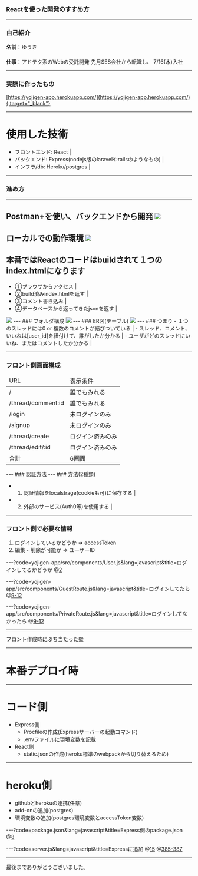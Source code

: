 ### Reactを使った開発のすすめ方
---
### 自己紹介
**名前**：ゆうき      
　  
**仕事**：アドテク系のWebの受託開発
先月SES会社から転職し、 
7/16(木)入社

---
### 実際に作ったもの

[https://yojigen-app.herokuapp.com/](https://yojigen-app.herokuapp.com/){:target="_blank"}

---
# 使用した技術

- フロントエンド: React |
- バックエンド: Express(nodejs版のlaravelやrailsのようなもの) |
- インフラ/db: Heroku/postgres |

---
### 進め方
---
Postman+を使い、バックエンドから開発
<img src="gitpitch-img/postman.png"/>  
---
ローカルでの動作環境
<img src="gitpitch-img/localimg.png"/>  
---
本番ではReactのコードはbuildされて１つのindex.htmlになります
---
- ①ブラウザからアクセス |
- ②build済みindex.htmlを返す |
- ③コメント書き込み |
- ④データベースから返ってきたjsonを返す |
<img src="gitpitch-img/productimg.png"/>  
---
### フォルダ構成
<img src="gitpitch-img/folder.png"/>  
---
### ER図(テーブル)
<img src="gitpitch-img/table.png"/>  
---
### つまり
- １つのスレッドには0 or 複数のコメントが結びついている |
- スレッド、コメント、いいねは[user_id]を紐付けて、誰がしたか分かる |
- ユーザがどのスレッドにいいね、またはコメントしたか分かる |

---
### フロント側画面構成
<table>
<thead>
<tr>
<td>URL</td>
<td>表示条件</td>
</tr>
</thead>
<tbody>
<tr>
<td>/</td>
<td>誰でもみれる</td>
</tr>
<tr>
<td>/thread/comment:id</td>
<td>誰でもみれる</td>
</tr>
<tr>
<td>/login</td>
<td>未ログインのみ</td>
</tr>
<tr>
<td>/signup</td>
<td>未ログインのみ</td>
</tr>
<tr>
<td>/thread/create</td>
<td>ログイン済みのみ</td>
</tr>
<tr>
<td>/thread/edit/:id</td>
<td>ログイン済みのみ</td>
</tr>
<tr>
<td>合計</td>
<td>6画面</td>
</tr>

</tbody>
</table>
---
### 認証方法
---
### 方法(2種類)

- 1. 認証情報をlocalstrage(cookieも可)に保存する |
- 2. 外部のサービス(Auth0等)を使用する |
---
### フロント側で必要な情報
1. ログインしているかどうか => accessToken 
2. 編集・削除が可能か => ユーザーID

---?code=yojigen-app/src/components/User.js&lang=javascript&title=ログインしてるかどうか
@[2](ローカルストレージにtokenがあるかどうか判定)

---?code=yojigen-app/src/components/GuestRoute.js&lang=javascript&title=ログインしてたら
@[9-12](accessTokenがないならlogin/signupページをロードできる)

---?code=yojigen-app/src/components/PrivateRoute.js&lang=javascript&title=ログインしてなかったら
@[9-12](accessTokenがあるならcreate/editページをロードできる)

---
フロント作成時にぶち当たった壁

---
# 本番デプロイ時

---
# コード側
* Express側
  * Procfileの作成(Expressサーバーの起動コマンド)
  * .envファイルに環境変数を記載
* React側
  * static.jsonの作成(heroku標準のwebpackから切り替えるため)

---
# heroku側
* githubとherokuの連携(任意)
* add-onの追加(postgres)
* 環境変数の追加(postgres環境変数とaccessToken変数)

---?code=package.json&lang=javascript&title=Express側のpackage.json
@[8](デプロイ時にReactのコードをbuildするように設定)

---?code=server.js&lang=javascript&title=Expressに追加
@[15](Expressサーバーは静的ファイルを出力)
@[385-387](これがないとlocalでは動くが、本番環境では動かない)

---
最後までありがとうございました。